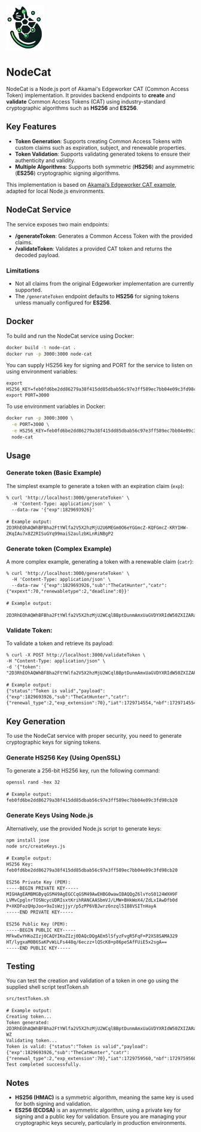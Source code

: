 <img src="images/logo.png" alt="Node Cat Logo" width="20%" />

# NodeCat

NodeCat is a Node.js port of Akamai's Edgeworker CAT (Common Access Token) implementation. It provides backend endpoints to **create** and **validate** Common Access Tokens (CAT) using industry-standard cryptographic algorithms such as **HS256** and **ES256**.

## Key Features
- **Token Generation**: Supports creating Common Access Tokens with custom claims such as expiration, subject, and renewable properties.
- **Token Validation**: Supports validating generated tokens to ensure their authenticity and validity.
- **Multiple Algorithms**: Supports both symmetric (**HS256**) and asymmetric (**ES256**) cryptographic signing algorithms.
  
This implementation is based on [Akamai’s Edgeworker CAT example](https://github.com/akamai/edgeworkers-examples/tree/master/delivery/media/cat), adapted for local Node.js environments.

## NodeCat Service

The service exposes two main endpoints:
- **/generateToken**: Generates a Common Access Token with the provided claims.
- **/validateToken**: Validates a provided CAT token and returns the decoded payload.

### Limitations
- Not all claims from the original Edgeworker implementation are currently supported.
- The `/generateToken` endpoint defaults to **HS256** for signing tokens unless manually configured for **ES256**.

## Docker

To build and run the NodeCat service using Docker:

```bash
docker build -t node-cat .
docker run -p 3000:3000 node-cat
```

You can supply HS256 key for signing and PORT for the service to listen on using environment variables:

```
export HS256_KEY=feb0fd6be2dd86279a38f415dd85dbab56c97e3ff589ec7bb04e09c3fd98cb20
export PORT=3000
```

To use environment variables in Docker:
```bash
docker run -p 3000:3000 \
  -e PORT=3000 \
  -e HS256_KEY=feb0fd6be2dd86279a38f415dd85dbab56c97e3ff589ec7bb04e09c3fd98cb20 \
  node-cat
```

## Usage

### Generate token (Basic Example)
The simplest example to generate a token with an expiration claim (``exp``):
```
% curl 'http://localhost:3000/generateToken' \       
  -H 'Content-Type: application/json' \
  --data-raw '{"exp":1829693926}'                         

# Example output:
2D3RhEOhAQWhBFBha2FtYWlfa2V5X2hzMjU2U6MEGm0O6eYGGmcZ-KQFGmcZ-KRYIHW-ZKqIAu7x8Z2RISuGYq99maiS2aulzbKLnRiNBgP2
```

### Generate token (Complex Example)
A more complex example, generating a token with a renewable claim (``catr``):
```
% curl 'http://localhost:3000/generateToken' \
  -H 'Content-Type: application/json' \
  --data-raw '{"exp":1829693926,"sub":"TheCatHunter","catr":{"expext":70,"renewabletype":2,"deadline":0}}'

# Example output:
  2D3RhEOhAQWhBFBha2FtYWlfa2V5X2hzMjU2WCqlBBptDunmAmxUaGVDYXRIdW50ZXIZARaiAAIBGEYGGmcZWXoFGmcZWXpYIDWdOGh_yV1OZx6eGrJ7RyjcXZM4FhDS9DGXyHMl_toU
```

### Validate Token:
To validate a token and retrieve its payload:
```
% curl -X POST http://localhost:3000/validateToken \
-H "Content-Type: application/json" \
-d '{"token": "2D3RhEOhAQWhBFBha2FtYWlfa2V5X2hzMjU2WCqlBBptDunmAmxUaGVDYXRIdW50ZXIZARaiAAIBGEYGGmcZWXoFGmcZWXpYIDWdOGh_yV1OZx6eGrJ7RyjcXZM4FhDS9DGXyHMl_toU"}'

# Example output:
{"status":"Token is valid","payload":{"exp":1829693926,"sub":"TheCatHunter","catr":{"renewal_type":2,"exp_extension":70},"iat":1729714554,"nbf":1729714554}}
```

## Key Generation

To use the NodeCat service with proper security, you need to generate cryptographic keys for signing tokens.

### Generate HS256 Key (Using OpenSSL)
To generate a 256-bit HS256 key, run the following command:
```
openssl rand -hex 32

# Example output:
feb0fd6be2dd86279a38f415dd85dbab56c97e3ff589ec7bb04e09c3fd98cb20
```

### Generate Keys Using Node.js
Alternatively, use the provided Node.js script to generate keys:
```
npm install jose
node src/createKeys.js

# Example output:
HS256 Key: feb0fd6be2dd86279a38f415dd85dbab56c97e3ff589ec7bb04e09c3fd98cb20

ES256 Private Key (PEM): 
-----BEGIN PRIVATE KEY-----
MIGHAgEAMBMGByqGSM49AgEGCCqGSM49AwEHBG0wawIBAQQgZ6lvYoS0124WXH9F
LVMvCpglnrTOSNcycUDRIsxtKrihRANCAASbmVJ/LMW+BHkWoX4/ZdLxIAwDfb0d
P+XKDFozQHpJoo+9aIsWzjjyr/p5zPP6VBJwrz6nzql5IB8VSITnHayA
-----END PRIVATE KEY-----

ES256 Public Key (PEM): 
-----BEGIN PUBLIC KEY-----
MFkwEwYHKoZIzj0CAQYIKoZIzj0DAQcDQgAEm5lSfyzFvgR5FqF+P2XS8SAMA329
HT/lygxaM0B6SaKPvWiLFs448q/6eczz+lQScK8+p86peSAfFUiE5x2sgA==
-----END PUBLIC KEY-----
```

## Testing
You can test the creation and validation of a token in one go using the supplied shell script testToken.sh
```
src/testToken.sh

# Example output:
Creating token...
Token generated: 2D3RhEOhAQWhBFBha2FtYWlfa2V5X2hzMjU2WCqlBBptDunmAmxUaGVDYXRIdW50ZXIZARaiAAIBGEYGGmcaCUgFGmcaCUhYINXqkeJ6TjMsk2gxt6MdBBb1lGnlo7HhWPfa_5wSW-WZ
Validating token...
Token is valid: {"status":"Token is valid","payload":{"exp":1829693926,"sub":"TheCatHunter","catr":{"renewal_type":2,"exp_extension":70},"iat":1729759560,"nbf":1729759560}}
Test completed successfully.
```

## Notes
- **HS256 (HMAC)** is a symmetric algorithm, meaning the same key is used for both signing and validation.
- **ES256 (ECDSA)** is an asymmetric algorithm, using a private key for signing and a public key for validation.
Ensure you are managing your cryptographic keys securely, particularly in production environments.
